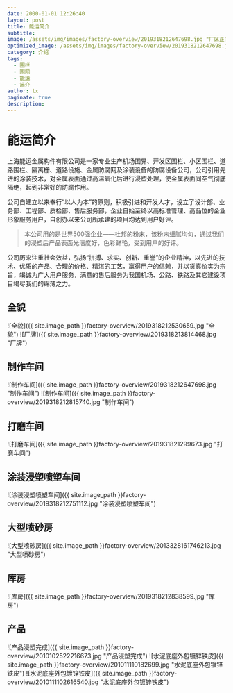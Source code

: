 ```yaml
---
date: 2000-01-01 12:26:40
layout: post
title: 能运简介
subtitle:
image: /assets/img/images/factory-overview/2019318212647698.jpg "厂区正门"
optimized_image: /assets/img/images/factory-overview/2019318212647698.jpg "厂区正门"
category: 介绍
tags:
  - 围栏
  - 围网
  - 能运
  - 简介
author: tx
paginate: true
description:
---
```

# 能运简介
上海能运金属构件有限公司是一家专业生产机场围界、开发区围栏、小区围栏、道路围栏、隔离栅、道路设施、金属防腐网及涂装设备的防腐设备公司，公司引用先进的涂装技术，对金属表面通过高温氧化后进行浸塑处理，使金属表面同空气彻底隔绝，起到非常好的防腐作用。

公司自建立以来奉行“以人为本”的原则，积极引进和开发人才，设立了设计部、业务部、工程部、质检部、售后服务部，企业自始至终以高标准管理、高品位的企业形象服务用户，自创办以来公司所承建的项目均达到用户好评。

> 本公司用的是世界500强企业——杜邦的粉末，该粉末细腻均匀，通过我们的浸塑后产品表面光洁度好，色彩鲜艳，受到用户的好评。

公司历来注重社会效益，弘扬“拼搏、求实、创新、重誉”的企业精神，以先进的技术、优质的产品、合理的价格、精湛的工艺，赢得用户的信赖，并以货真价实为宗旨，竭诚为广大用户服务，满意的售后服务为我国机场、公路、铁路及其它建设项目竭尽我们的绵薄之力。
## 全貌
![全貌]({{ site.image_path }}factory-overview/2019318212530659.jpg "全貌")
![厂牌]({{ site.image_path }}factory-overview/2019318213814468.jpg "厂牌")
## 制作车间
![制作车间]({{ site.image_path }}factory-overview/2019318212647698.jpg "制作车间")
![制作车间]({{ site.image_path }}factory-overview/2019318212815740.jpg "制作车间")
## 打磨车间
![打磨车间]({{ site.image_path }}factory-overview/201931821299673.jpg "打磨车间")
## 涂装浸塑喷塑车间
![涂装浸塑喷塑车间]({{ site.image_path }}factory-overview/2019318212751112.jpg "涂装浸塑喷塑车间")
## 大型喷砂房
![大型喷砂房]({{ site.image_path }}factory-overview/2013328161746213.jpg "大型喷砂房")
## 库房
![库房]({{ site.image_path }}factory-overview/2019318212838599.jpg "库房")
## 产品
![产品浸塑完成]({{ site.image_path }}factory-overview/2010102522216673.jpg "产品浸塑完成")
![水泥底座外包镀锌铁皮]({{ site.image_path }}factory-overview/201011110182699.jpg "水泥底座外包镀锌铁皮")
![水泥底座外包镀锌铁皮]({{ site.image_path }}factory-overview/2010111102616540.jpg "水泥底座外包镀锌铁皮")



